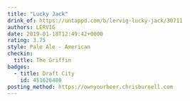 ```yaml
---
title: "Lucky Jack"
drink_of: https://untappd.com/b/lervig-lucky-jack/30711
authors: LERVIG
date: 2019-01-18T12:49:42+0000
rating: 3.75
style: Pale Ale - American
checkin:
  title: The Griffin
badges:
  - title: Draft City
    id: 451626480
posting_method: https://ownyourbeer.chrisburnell.com
---
```

